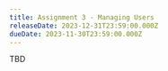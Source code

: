 ```yaml
---
title: Assignment 3 - Managing Users
releaseDate: 2023-12-31T23:59:00.000Z
dueDate: 2023-11-30T23:59:00.000Z
---
```


TBD